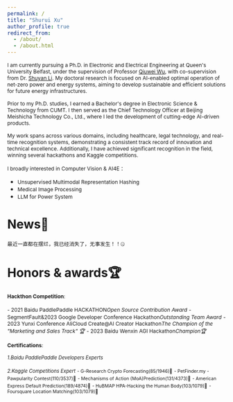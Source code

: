 ```yaml
---
permalink: /
title: "Shurui Xu"
author_profile: true
redirect_from: 
  - /about/
  - /about.html
---
```



<span style="font-size: 85%;margin-bottom: 0.1em;">I am currently pursuing a Ph.D. in Electronic and Electrical Engineering at Queen's University Belfast, under the supervision of Professor [Qiuwei Wu](https://www.tbsi.edu.cn/english/2022/0224/c4998a55905/page.htm), with co-supervision from Dr. [Shuyan Li](https://shuyan98.github.io/). My doctoral research is focused on AI-enabled optimal operation of net-zero power and energy systems, aiming to develop sustainable and efficient solutions for future energy infrastructures.</span>

<span style="font-size: 85%;margin-bottom: 0.1em;">Prior to my Ph.D. studies, I earned a Bachelor's degree in Electronic Science & Technology from CUMT. I then served as the Chief Technology Officer at Beijing Meishicha Technology Co., Ltd., where I led the development of cutting-edge AI-driven products.</span>

<span style="font-size: 85%;margin-bottom: 0.1em;">My work spans across various domains, including healthcare, legal technology, and real-time recognition systems, demonstrating a consistent track record of innovation and technical excellence. Additionally, I have achieved significant recognition in the field, winning several hackathons and Kaggle competitions.</span>

<span style="font-size: 85%;margin-bottom: 0.1em;">I broadly interested in Computer Vision & AI4E：</span>
- <span style="font-size: 85%;margin-bottom: 0.1em;">Unsupervised Multimodal Representation Hashing</span>
- <span style="font-size: 85%;margin-bottom: 0.1em;">Medical Image Processing</span>
- <span style="font-size: 85%;margin-bottom: 0.1em;">LLM for Power System </span>

News🌟
======
<span style="font-size: 85%;margin-bottom: 0.5em;">最近一直都在摆烂，我已经消失了，无事发生！！🤐</span>

Honors & awards🏆
======
<span style="font-size: 85%;margin-bottom: 0.5em;">**Hackthon Competition**:</span>

<span style="font-size: 85%;margin-bottom: 0.5em;">- 2021 Baidu PaddlePaddle HACKATHON*Open Source Contribution Award*</span>
<span style="font-size: 85%;margin-bottom: 0.5em;">- SegmentFault&2023 Google Developer Conference Hackathon*Outstanding Team Award*</span>
<span style="font-size: 85%;margin-bottom: 0.5em;">- 2023 Yunxi Conference AliCloud Create@AI Creator Hackathon*The Champion of the "Marketing and Sales Track" 🏆*</span>
<span style="font-size: 85%;margin-bottom: 0.5em;">- 2023 Baidu Wenxin AGI Hackathon*Champion🏆*</span>

<span style="font-size: 85%;">**Certifications**:</span>

<span style="font-size: 80%;">*1.Baidu PaddlePaddle Developers Experts*</span>

<span style="font-size: 80%;">*2.Kaggle Competitions Expert*</span>
<span style="font-size: 75%;">- G-Research Crypto Forecasting(85/1946)🥈</span>
<span style="font-size: 75%;">- PetFinder.my - Pawpularity Contest(110/3537)🥈</span>
<span style="font-size: 75%;">- Mechanisms of Action (MoA)Prediction(131/4373)🥈</span>
<span style="font-size: 75%;">- American Express Default Prediction(189/4874)🥈</span>
<span style="font-size: 75%;">- HuBMAP HPA-Hacking the Human Body(103/1079)🥉</span>
<span style="font-size: 75%;">- Foursquare Location Matching(103/1079)🥉</span>

